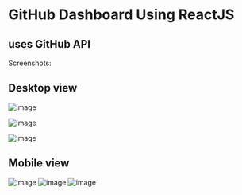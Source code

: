 # GitHub Dashboard Using ReactJS

## uses GitHub API


Screenshots:

## Desktop view

![image](https://github.com/UmairFaheem042/GitHubDashboard/assets/103030494/e48ec6fc-23e7-4599-adf3-a1a9a66db056)

![image](https://github.com/UmairFaheem042/GitHubDashboard/assets/103030494/f11c1735-a6e4-41ba-a017-53031975cb3f)

![image](https://github.com/UmairFaheem042/GitHubDashboard/assets/103030494/348f5903-982e-48b6-bdbf-26d7fce78ab3)

## Mobile view

![image](https://github.com/UmairFaheem042/GitHubDashboard/assets/103030494/3a04de0f-0631-47ac-9fa9-ee01126e673f) ![image](https://github.com/UmairFaheem042/GitHubDashboard/assets/103030494/80d9b2f8-f51a-4c73-ac3b-19a97bf1ab31) ![image](https://github.com/UmairFaheem042/GitHubDashboard/assets/103030494/4f204090-a693-449e-a9b5-35c34d117678)

